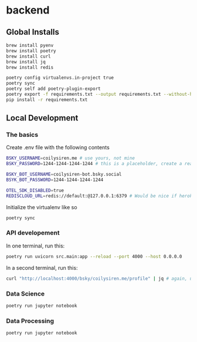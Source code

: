 # backend

## Global Installs

```bash
brew install pyenv
brew install poetry
brew install curl
brew install jq
brew install redis

poetry config virtualenvs.in-project true
poetry sync
poetry self add poetry-plugin-export
poetry export -f requirements.txt --output requirements.txt --without-hashes
pip install -r requirements.txt
```

## Local Development

### The basics

Create .env file with the following contents

```bash
BSKY_USERNAME=coilysiren.me # use yours, not mine
BSKY_PASSWORD=1244-1244-1244-1244 # this is a placeholder, create a real one here: https://bsky.app/settings/app-passwords

BSKY_BOT_USERNAME=coilysiren-bot.bsky.social
BSYK_BOT_PASSWORD=1244-1244-1244-1244

OTEL_SDK_DISABLED=true
REDISCLOUD_URL=redis://default:@127.0.0.1:6379 # Would be nice if heroku just provisioned it as "REDIS_URL", but alas. And we should match heroku locally.
```

Initialize the virtualenv like so

```bash
poetry sync
```

### API developement

In one terminal, run this:

```bash
poetry run uvicorn src.main:app --reload --port 4000 --host 0.0.0.0
```

In a second terminal, run this:

```bash
curl "http://localhost:4000/bsky/coilysiren.me/profile" | jq # again, use your handle, not mine
```

### Data Science

```bash
poetry run jupyter notebook
```

### Data Processing

```bash
poetry run jupyter notebook
```
